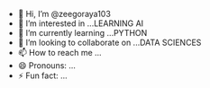 - 👋 Hi, I’m @zeegoraya103
- 👀 I’m interested in ...LEARNING AI
- 🌱 I’m currently learning ...PYTHON
- 💞️ I’m looking to collaborate on ...DATA SCIENCES
- 📫 How to reach me ...
- 😄 Pronouns: ...
- ⚡ Fun fact: ...

<!---
zeegoraya103/zeegoraya103 is a ✨ special ✨ repository because its `README.md` (this file) appears on your GitHub profile.
You can click the Preview link to take a look at your changes.
--->
